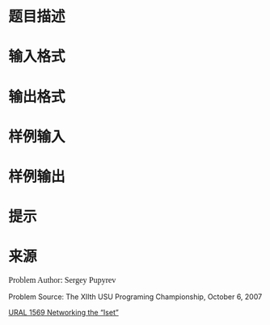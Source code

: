 

# 题目描述



# 输入格式



# 输出格式



# 样例输入



# 样例输出



# 提示



# 来源


<p>
<span style="font-family:serif;background-color:white;font-size:16px;font-weight:normal;line-height:20px;">Problem Author: Sergey Pupyrev</span> 
</p>
<p>
Problem Source: The XIIth USU Programing Championship, October 6, 2007
</p>
<p>
<a href="http://acm.timus.ru/problem.aspx?num=1569" target="_blank">URAL 1569 Networking the “Iset”</a> 
</p>
